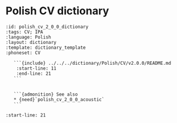 
# Polish CV dictionary

``````{dictionary} Polish CV dictionary
:id: polish_cv_2_0_0_dictionary
:tags: CV; IPA
:language: Polish
:layout: dictionary
:template: dictionary_template
:phoneset: CV

   ```{include} ../../../dictionary/Polish/CV/v2.0.0/README.md
    :start-line: 11
    :end-line: 21
   ```


   ```{admonition} See also
   * {need}`polish_cv_2_0_0_acoustic`
   ```

``````

```{include} ../../../dictionary/Polish/CV/v2.0.0/README.md
:start-line: 21
```
